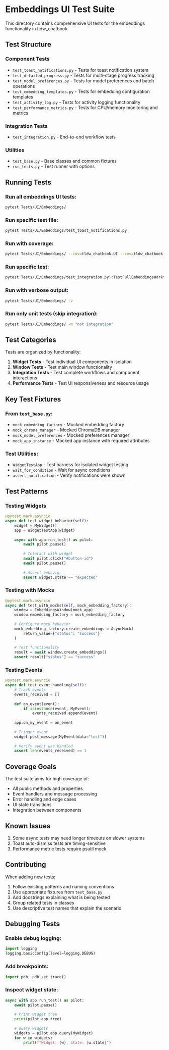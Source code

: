 # Embeddings UI Test Suite

This directory contains comprehensive UI tests for the embeddings functionality in tldw_chatbook.

## Test Structure

### Component Tests
- `test_toast_notifications.py` - Tests for toast notification system
- `test_detailed_progress.py` - Tests for multi-stage progress tracking
- `test_model_preferences.py` - Tests for model preferences and batch operations
- `test_embedding_templates.py` - Tests for embedding configuration templates
- `test_activity_log.py` - Tests for activity logging functionality
- `test_performance_metrics.py` - Tests for CPU/memory monitoring and metrics

### Integration Tests
- `test_integration.py` - End-to-end workflow tests

### Utilities
- `test_base.py` - Base classes and common fixtures
- `run_tests.py` - Test runner with options

## Running Tests

### Run all embeddings UI tests:
```bash
pytest Tests/UI/Embeddings/
```

### Run specific test file:
```bash
pytest Tests/UI/Embeddings/test_toast_notifications.py
```

### Run with coverage:
```bash
pytest Tests/UI/Embeddings/ --cov=tldw_chatbook.UI --cov=tldw_chatbook.Widgets
```

### Run specific test:
```bash
pytest Tests/UI/Embeddings/test_integration.py::TestFullEmbeddingsWorkflow::test_create_embeddings_with_template
```

### Run with verbose output:
```bash
pytest Tests/UI/Embeddings/ -v
```

### Run only unit tests (skip integration):
```bash
pytest Tests/UI/Embeddings/ -m "not integration"
```

## Test Categories

Tests are organized by functionality:

1. **Widget Tests** - Test individual UI components in isolation
2. **Window Tests** - Test main window functionality
3. **Integration Tests** - Test complete workflows and component interactions
4. **Performance Tests** - Test UI responsiveness and resource usage

## Key Test Fixtures

### From `test_base.py`:
- `mock_embedding_factory` - Mocked embedding factory
- `mock_chroma_manager` - Mocked ChromaDB manager
- `mock_model_preferences` - Mocked preferences manager
- `mock_app_instance` - Mocked app instance with required attributes

### Test Utilities:
- `WidgetTestApp` - Test harness for isolated widget testing
- `wait_for_condition` - Wait for async conditions
- `assert_notification` - Verify notifications were shown

## Test Patterns

### Testing Widgets
```python
@pytest.mark.asyncio
async def test_widget_behavior(self):
    widget = MyWidget()
    app = WidgetTestApp(widget)
    
    async with app.run_test() as pilot:
        await pilot.pause()
        
        # Interact with widget
        await pilot.click("#button-id")
        await pilot.pause()
        
        # Assert behavior
        assert widget.state == "expected"
```

### Testing with Mocks
```python
@pytest.mark.asyncio
async def test_with_mocks(self, mock_embedding_factory):
    window = EmbeddingsWindow(mock_app)
    window.embedding_factory = mock_embedding_factory
    
    # Configure mock behavior
    mock_embedding_factory.create_embeddings = AsyncMock(
        return_value={"status": "success"}
    )
    
    # Test functionality
    result = await window.create_embeddings()
    assert result["status"] == "success"
```

### Testing Events
```python
@pytest.mark.asyncio
async def test_event_handling(self):
    # Track events
    events_received = []
    
    def on_event(event):
        if isinstance(event, MyEvent):
            events_received.append(event)
    
    app.on_my_event = on_event
    
    # Trigger event
    widget.post_message(MyEvent(data="test"))
    
    # Verify event was handled
    assert len(events_received) == 1
```

## Coverage Goals

The test suite aims for high coverage of:
- All public methods and properties
- Event handlers and message processing
- Error handling and edge cases
- UI state transitions
- Integration between components

## Known Issues

1. Some async tests may need longer timeouts on slower systems
2. Toast auto-dismiss tests are timing-sensitive
3. Performance metric tests require psutil mock

## Contributing

When adding new tests:
1. Follow existing patterns and naming conventions
2. Use appropriate fixtures from `test_base.py`
3. Add docstrings explaining what is being tested
4. Group related tests in classes
5. Use descriptive test names that explain the scenario

## Debugging Tests

### Enable debug logging:
```python
import logging
logging.basicConfig(level=logging.DEBUG)
```

### Add breakpoints:
```python
import pdb; pdb.set_trace()
```

### Inspect widget state:
```python
async with app.run_test() as pilot:
    await pilot.pause()
    
    # Print widget tree
    print(pilot.app.tree)
    
    # Query widgets
    widgets = pilot.app.query(MyWidget)
    for w in widgets:
        print(f"Widget: {w}, State: {w.state}")
```